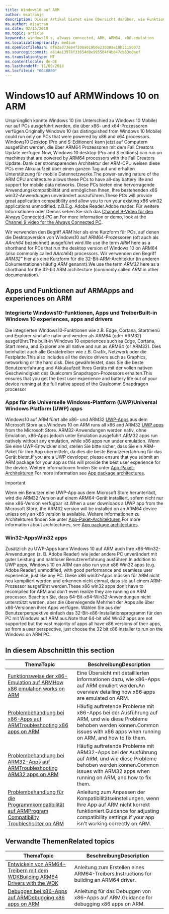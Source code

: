 ```yaml
---
title: Windows10 auf ARM
author: msatranjr
description: Dieser Artikel bietet eine Übersicht darüber, wie Funktionen und Apps auf ARM ausgeführt werden, welche Einschränkungen bestehen und wo Sie weitere Informationen erhalten können.
ms.author: misatran
ms.date: 02/15/2018
ms.topic: article
keywords: windows10 s, always connected, ARM, ARM64, x86-emulation
ms.localizationpriority: medium
ms.openlocfilehash: 8f62a873e84f200a019bde23038ae10b21150072
ms.sourcegitcommit: e814a13978f33654d8e995584f4b047cb53e0aef
ms.translationtype: MT
ms.contentlocale: de-DE
ms.lasthandoff: 11/05/2018
ms.locfileid: "6046800"
---
```

# <a name="windows-10-on-arm"></a><span data-ttu-id="490f0-104">Windows10 auf ARM</span><span class="sxs-lookup"><span data-stu-id="490f0-104">Windows 10 on ARM</span></span>
<span data-ttu-id="490f0-105">Ursprünglich konnte Windows 10 (im Unterschied zu Windows 10 Mobile) nur auf PCs ausgeführt werden, die über x86- und x64-Prozessoren verfügen.</span><span class="sxs-lookup"><span data-stu-id="490f0-105">Originally Windows 10 (as distinguished from Windows 10 Mobile) could run only on PCs that were powered by x86 and x64 processors.</span></span> <span data-ttu-id="490f0-106">Windows10 Desktop (Pro und S-Editionen) kann jetzt auf Computern ausgeführt werden, die über ARM64 Prozessoren mit dem Fall Creators Update verfügen.</span><span class="sxs-lookup"><span data-stu-id="490f0-106">Now, Windows 10 desktop (Pro and S editions) can run on machines that are powered by ARM64 processors with the Fall Creators Update.</span></span> <span data-ttu-id="490f0-107">Dank der stromsparenden Architektur der ARM-CPU weisen diese PCs eine Akkulaufzeit über einen ganzen Tag auf und erhalten Unterstützung für mobile Datennetzwerke.</span><span class="sxs-lookup"><span data-stu-id="490f0-107">The power-saving nature of the ARM CPU architecture allows these PCs to have all-day battery life and support for mobile data networks.</span></span> <span data-ttu-id="490f0-108">Diese PCs bieten eine hervorragende Anwendungskompatibilität und ermöglichen Ihnen, Ihre bestehenden x86 win32-Anwendungen unverändert auszuführen.</span><span class="sxs-lookup"><span data-stu-id="490f0-108">These PCs will provide great application compatibility and allow you to run your existing x86 win32 applications unmodified.</span></span> <span data-ttu-id="490f0-109">z.B.</span><span class="sxs-lookup"><span data-stu-id="490f0-109">E.g.</span></span> <span data-ttu-id="490f0-110">Adobe Reader.</span><span class="sxs-lookup"><span data-stu-id="490f0-110">Adobe reader.</span></span> <span data-ttu-id="490f0-111">Für weitere Informationen oder Demos sehen Sie sich das [Channel 9-Video für den Always Connected-PC](https://channel9.msdn.com/Events/Build/2017/P4171) an.</span><span class="sxs-lookup"><span data-stu-id="490f0-111">For more information or demo, look at the [Channel 9 video for the Always Connected PC](https://channel9.msdn.com/Events/Build/2017/P4171).</span></span> 

<span data-ttu-id="490f0-112">Wir verwenden den Begriff *ARM* hier als eine Kurzform für PCs, auf denen die Desktopversion von Windows10 auf ARM64-Prozessoren (oft auch als *AArch64* bezeichnet) ausgeführt wird.</span><span class="sxs-lookup"><span data-stu-id="490f0-112">We use the term *ARM* here as a shorthand for PCs that run the desktop version of Windows 10 on ARM64 (also commonly called *AArch64*) processors.</span></span>  <span data-ttu-id="490f0-113">Wir verwenden den Begriff *ARM32"* hier als eine Kurzform für die 32-Bit-ARM-Architektur (in anderen Dokumentationen häufig *ARM* genannt).</span><span class="sxs-lookup"><span data-stu-id="490f0-113">We use the term *ARM32* here as a shorthand for the 32-bit ARM architecture (commonly called *ARM* in other documentation).</span></span>

## <a name="apps-and-experiences-on-arm"></a><span data-ttu-id="490f0-114">Apps und Funktionen auf ARM</span><span class="sxs-lookup"><span data-stu-id="490f0-114">Apps and experiences on ARM</span></span>

### <a name="built-in-windows-10-experiences-apps-and-drivers"></a><span data-ttu-id="490f0-115">Integrierte Windows10-Funktionen, Apps und Treiber</span><span class="sxs-lookup"><span data-stu-id="490f0-115">Built-in Windows 10 experiences, apps and drivers</span></span>
<span data-ttu-id="490f0-116">Die integrierten Windows10-Funktionen wie z.B. Edge, Cortana, Startmenü und Explorer sind alle nativ und werden als ARM64 (oder ARM32) ausgeführt.</span><span class="sxs-lookup"><span data-stu-id="490f0-116">The built-in Windows 10 experiences such as Edge, Cortana, Start menu, and Explorer are all native and run as ARM64 (or ARM32).</span></span> <span data-ttu-id="490f0-117">Dies beinhaltet auch alle Gerätetreiber wie z.B. Grafik, Netzwerk oder die Festplatte.</span><span class="sxs-lookup"><span data-stu-id="490f0-117">This also includes all the device drivers such as Graphics, networking or the hard disk.</span></span> <span data-ttu-id="490f0-118">Dies gewährleistet, dass Sie die beste Benutzererfahrung und Akkulaufzeit Ihres Geräts mit der vollen nativen Geschwindigkeit des Qualcomm Snapdragon-Prozessors erhalten.</span><span class="sxs-lookup"><span data-stu-id="490f0-118">This ensures that you get the best user experience and battery life out of your device running at the full native speed of the Qualcomm Snapdragon processor</span></span>

### <a name="universal-windows-platform-uwp-apps"></a><span data-ttu-id="490f0-119">Apps für die Universelle Windows-Plattform (UWP)</span><span class="sxs-lookup"><span data-stu-id="490f0-119">Universal Windows Platform (UWP) apps</span></span>
<span data-ttu-id="490f0-120">Windows10 auf ARM führt alle x86- und ARM32 [UWP-Apps](../get-started/universal-application-platform-guide.md) aus dem Microsoft Store aus.</span><span class="sxs-lookup"><span data-stu-id="490f0-120">Windows 10 on ARM runs all x86 and ARM32 [UWP apps](../get-started/universal-application-platform-guide.md) from the Microsoft Store.</span></span> <span data-ttu-id="490f0-121">ARM32-Anwendungen werden nativ, ohne Emulation, x86-Apps jedoch unter Emulation ausgeführt.</span><span class="sxs-lookup"><span data-stu-id="490f0-121">ARM32 apps run natively without any emulation, while x86 apps run under emulation.</span></span> <span data-ttu-id="490f0-122">Wenn Sie eine UWP-Entwickler sind, stellen Sie bitte sicher, dass Sie ein ARM-Paket für Ihre App übermitteln, da dies die beste Benutzererfahrung für das Gerät bietet.</span><span class="sxs-lookup"><span data-stu-id="490f0-122">If you are a UWP developer, please ensure that you submit an ARM package for your app as this will provide the best user experience for the device.</span></span> <span data-ttu-id="490f0-123">Weitere Informationen finden Sie unter [App-Paket-Architekturen](../packaging/device-architecture.md).</span><span class="sxs-lookup"><span data-stu-id="490f0-123">For more information see [App package architectures](../packaging/device-architecture.md).</span></span>

>[!IMPORTANT] 
> <span data-ttu-id="490f0-124">Wenn ein Benutzer eine UWP-App aus dem Microsoft Store herunterlädt, wird die ARM32-Version auf einem ARM64-Gerät installiert, sofern nicht nur eine x86-Version verfügbar ist.</span><span class="sxs-lookup"><span data-stu-id="490f0-124">When a user downloads a UWP app from the Microsoft Store, the ARM32 version will be installed on an ARM64 device unless only an x86 version is available.</span></span> <span data-ttu-id="490f0-125">Weitere Informationen zu Architekturen finden Sie unter [App-Paket-Architekturen](../packaging/device-architecture.md).</span><span class="sxs-lookup"><span data-stu-id="490f0-125">For more information about architectures, see [App package architectures](../packaging/device-architecture.md).</span></span>

### <a name="win32-apps"></a><span data-ttu-id="490f0-126">Win32-Apps</span><span class="sxs-lookup"><span data-stu-id="490f0-126">Win32 apps</span></span>
<span data-ttu-id="490f0-127">Zusätzlich zu UWP-Apps kann Windows 10 auf ARM auch Ihre x86-Win32-Anwendungen (z. B. Adobe Reader) wie jeder andere PC unverändert mit guter Leistung und nahtloser Benutzererfahrung ausführen.</span><span class="sxs-lookup"><span data-stu-id="490f0-127">In addition to UWP apps, Windows 10 on ARM can also run your x86 Win32 apps (e.g. Adobe Reader) unmodified, with good performance and seamless user experience, just like any PC.</span></span> <span data-ttu-id="490f0-128">Diese x86 win32-Apps müssen für ARM nicht neu kompiliert werden und erkennen nicht einmal, dass sie auf einem ARM-Prozessor ausgeführt werden.</span><span class="sxs-lookup"><span data-stu-id="490f0-128">These x86 win32 apps don’t have to recompiled for ARM and don’t even realize they are running on ARM processor.</span></span> <span data-ttu-id="490f0-129">Beachten Sie, dass 64-Bit-x64-Win32-Anwendungen nicht unterstützt werden, aber die überwiegende Mehrheit der Apps alle über x86-Versionen ihrer Apps verfügen. Wählen Sie aus der Benutzerperspektive einfach das 32-Bit-x86-Installationsprogramm für den PC mit Windows auf ARM aus.</span><span class="sxs-lookup"><span data-stu-id="490f0-129">Note that 64-bit x64 Win32 apps are not supported but the vast majority of apps all have x86 versions of their apps, so from a user perspective, just choose the 32 bit x86 installer to run on the Windows on ARM PC.</span></span>

## <a name="in-this-section"></a><span data-ttu-id="490f0-130">In diesem Abschnitt</span><span class="sxs-lookup"><span data-stu-id="490f0-130">In this section</span></span>
|<span data-ttu-id="490f0-131">Thema</span><span class="sxs-lookup"><span data-stu-id="490f0-131">Topic</span></span> | <span data-ttu-id="490f0-132">Beschreibung</span><span class="sxs-lookup"><span data-stu-id="490f0-132">Description</span></span> |
|-----|-----|
|[<span data-ttu-id="490f0-133">Funktionsweise der x86-Emulation auf ARM</span><span class="sxs-lookup"><span data-stu-id="490f0-133">How x86 emulation works on ARM</span></span>](apps-on-arm-x86-emulation.md)|<span data-ttu-id="490f0-134">Eine Übersicht mit detaillierten Informationen dazu, wie x86-Apps auf ARM emuliert werden.</span><span class="sxs-lookup"><span data-stu-id="490f0-134">An overview detailing how x86 apps are emulated on ARM.</span></span>|
|[<span data-ttu-id="490f0-135">Problembehandlung bei x86-Apps auf ARM</span><span class="sxs-lookup"><span data-stu-id="490f0-135">Troubleshooting x86 apps on ARM</span></span>](apps-on-arm-troubleshooting-x86.md)|<span data-ttu-id="490f0-136">Häufig auftretende Probleme mit x86-Apps bei der Ausführung auf ARM, und wie diese Probleme behoben werden können.</span><span class="sxs-lookup"><span data-stu-id="490f0-136">Common issues with x86 apps when running on ARM, and how to fix them.</span></span> |
|[<span data-ttu-id="490f0-137">Problembehandlung bei ARM32-Apps auf ARM</span><span class="sxs-lookup"><span data-stu-id="490f0-137">Troubleshooting ARM32 apps on ARM</span></span>](apps-on-arm-troubleshooting-arm32.md)|<span data-ttu-id="490f0-138">Häufig auftretende Probleme mit ARM32-Apps bei der Ausführung auf ARM, und wie diese Probleme behoben werden können.</span><span class="sxs-lookup"><span data-stu-id="490f0-138">Common issues with ARM32 apps when running on ARM, and how to fix them.</span></span> |
|[<span data-ttu-id="490f0-139">Problembehandlung für die Programmkompatibilität auf ARM</span><span class="sxs-lookup"><span data-stu-id="490f0-139">Program Compatibility Troubleshooter on ARM</span></span>](apps-on-arm-program-compat-troubleshooter.md)|<span data-ttu-id="490f0-140">Anleitung zum Anpassen der Kompatibilitätseinstellungen, wenn Ihre App auf ARM nicht korrekt funktioniert.</span><span class="sxs-lookup"><span data-stu-id="490f0-140">Guidance for adjusting compatibility settings if your app isn't working correctly on ARM.</span></span> |

## <a name="related-topics"></a><span data-ttu-id="490f0-141">Verwandte Themen</span><span class="sxs-lookup"><span data-stu-id="490f0-141">Related topics</span></span>
|<span data-ttu-id="490f0-142">Thema</span><span class="sxs-lookup"><span data-stu-id="490f0-142">Topic</span></span> | <span data-ttu-id="490f0-143">Beschreibung</span><span class="sxs-lookup"><span data-stu-id="490f0-143">Description</span></span> |
|-----|-----|
|[<span data-ttu-id="490f0-144">Entwickeln von ARM64-Treibern mit dem WDK</span><span class="sxs-lookup"><span data-stu-id="490f0-144">Building ARM64 Drivers with the WDK</span></span>](https://docs.microsoft.com/en-us/windows-hardware/drivers/develop/building-arm64-drivers)|<span data-ttu-id="490f0-145">Anleitung zum Erstellen eines ARM64-Treibers.</span><span class="sxs-lookup"><span data-stu-id="490f0-145">Instructions for building an ARM64 driver.</span></span> |
| [<span data-ttu-id="490f0-146">Debuggen bei x86-Apps auf ARM</span><span class="sxs-lookup"><span data-stu-id="490f0-146">Debugging x86 apps on ARM</span></span>](https://docs.microsoft.com/en-us/windows-hardware/drivers/debugger/debugging-arm64) | <span data-ttu-id="490f0-147">Anleitung für das Debuggen von x86-Apps auf ARM.</span><span class="sxs-lookup"><span data-stu-id="490f0-147">Guidance for debugging x86 apps on ARM.</span></span> |
